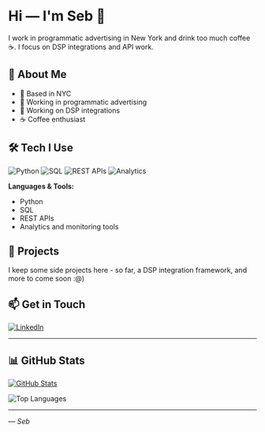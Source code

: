 # Hi — I'm Seb 👋

I work in programmatic advertising in New York and drink too much coffee ☕️. I focus on DSP integrations and API work.

## 🌟 About Me

- 📍 Based in NYC
- 💼 Working in programmatic advertising  
- 🔧 Working on DSP integrations
- ☕ Coffee enthusiast

## 🛠️ Tech I Use

![Python](https://img.shields.io/badge/-Python-3776AB?style=flat-square&logo=python&logoColor=white)
![SQL](https://img.shields.io/badge/-SQL-336791?style=flat-square&logo=postgresql&logoColor=white)
![REST APIs](https://img.shields.io/badge/-REST%20APIs-FF6C37?style=flat-square&logo=postman&logoColor=white)
![Analytics](https://img.shields.io/badge/-Analytics-FF6B35?style=flat-square&logo=googleanalytics&logoColor=white)

**Languages & Tools:**
- Python
- SQL  
- REST APIs
- Analytics and monitoring tools

## 🚀 Projects

I keep some side projects here - so far, a DSP integration framework, and more to come soon :@)

## 📫 Get in Touch

[![LinkedIn](https://img.shields.io/badge/LinkedIn-0077B5?style=for-the-badge&logo=linkedin&logoColor=white)](https://linkedin.com/in/sebastian-gertz)

---

## 📊 GitHub Stats

[![GitHub Stats](https://gh-readme-profile.vercel.app/api?username=seb-nyc)](https://github.com/FajarKim/github-readme-profile)

![Top Languages](https://github-readme-stats.vercel.app/api/top-langs/?username=seb-nyc&layout=compact&theme=dark&hide_border=true&bg_color=0D1117)

---

*— Seb*
